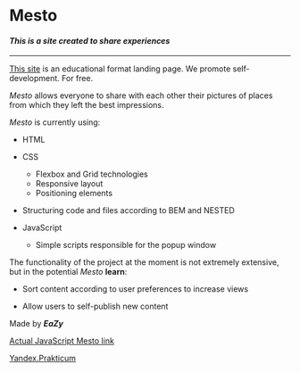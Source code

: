 
# Mesto

#### *This is a site created to share experiences*
***

[This site](https://eazyxxx.github.io/mesto/index.html) is an educational format landing page. We promote self-development. For free.

*Mesto* allows everyone to share with each other their pictures of places from which they left the best impressions.

*Mesto* is currently using:

* HTML

* CSS
	* Flexbox and Grid technologies
	* Responsive layout
    * Positioning elements
* Structuring code and files according to BEM and NESTED
* JavaScript
    * Simple scripts responsible for the popup window

The functionality of the project at the moment is not extremely extensive, but in the potential *Mesto* **learn**:

* Sort content according to user preferences to increase views

* Allow users to self-publish new content



Made by ***EaZy***

[Actual JavaScript Mesto link](https://eazyxxx.github.io/mesto/index.html)

[Yandex.Prakticum](https://practicum.yandex.ru)
